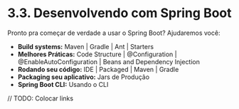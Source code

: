 # 3.3. Desenvolvendo com Spring Boot

Pronto pra começar de verdade a usar o Spring Boot? Ajudaremos você:

* **Build systems:** Maven | Gradle | Ant | Starters
* **Melhores Práticas:** Code Structure | @Configuration | @EnableAutoConfiguration | Beans and Dependency Injection
* **Rodando seu código:** IDE | Packaged | Maven | Gradle
* **Packaging seu aplicativo:** Jars de Produção
* **Spring Boot CLI:** Usando o CLI

// TODO: Colocar links